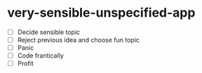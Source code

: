 # very-sensible-unspecified-app

- [ ] Decide sensible topic
- [ ] Reject previous idea and choose fun topic
- [ ] Panic
- [ ] Code frantically
- [ ] Profit
